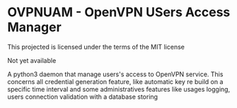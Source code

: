# OVPNUAM - OpenVPN USers Access Manager

This projected is licensed under the terms of the MIT license

Not yet available


A python3 daemon that manage users's access to OpenVPN service.
This concerns all credential generation feature, like automatic key re build on a specific time interval and some administratives features like usages logging, users connection validation with a database storing